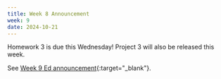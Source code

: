 ```yaml
---
title: Week 8 Announcement
week: 9
date: 2024-10-21
---
```


Homework 3 is due this Wednesday! Project 3 will also be released this week.

See [Week 9 Ed announcement](https://edstem.org/us/courses/63937/discussion/5543984){:target="\_blank"}.
